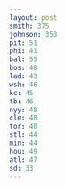 ```yaml
---
layout: post
smith: 375
johnson: 353
pit: 51
phi: 41
bal: 55
bos: 48
lad: 43
wsh: 46
kc: 45
tb: 46
nyy: 48
cle: 48
tor: 40
stl: 44
min: 44
hou: 49
atl: 47
sd: 33
---
```


